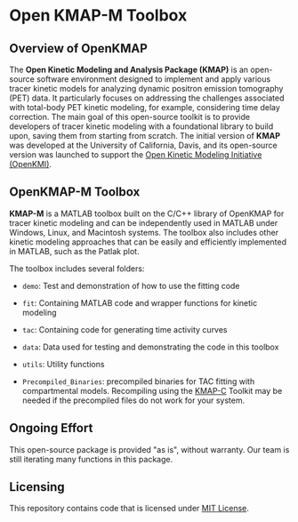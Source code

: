 # Open KMAP-M Toolbox

## Overview of OpenKMAP

The **Open Kinetic Modeling and Analysis Package (KMAP)** is an open-source software environment designed to implement and apply various tracer kinetic models for analyzing dynamic positron emission tomography (PET) data. It particularly focuses on addressing the challenges associated with total-body PET kinetic modeling, for example, considering time delay correction. The main goal of this open-source toolkit is to provide developers of tracer kinetic modeling with a foundational library to build upon, saving them from starting from scratch. The initial version of **KMAP** was developed at the University of California, Davis, and its open-source version was launched to support the [Open Kinetic Modeling Initiative (OpenKMI)](https://www.openkmi.org/).

## OpenKMAP-M Toolbox

**KMAP-M** is a MATLAB toolbox built on the C/C++ library of OpenKMAP for tracer kinetic modeling and can be independently used in MATLAB under Windows, Linux, and Macintosh systems. The toolbox also includes other kinetic modeling approaches that can be easily and efficiently implemented in MATLAB, such as the Patlak plot. 

The toolbox includes several folders:
- `demo`: Test and demonstration of how to use the fitting code

- `fit`: Containing MATLAB code and wrapper functions for kinetic modeling

- `tac`: Containing code for generating time activity curves

- `data`: Data used for testing and demonstrating the code in this toolbox

- `utils`: Utility functions 

- `Precompiled_Binaries`: precompiled binaries for TAC fitting with compartmental models. Recompiling using the [KMAP-C](https://github.com/openkmi/KMAP-C) Toolkit may be needed if the precompiled files do not work for your system.

## Ongoing Effort

This open-source package is provided "as is", without warranty. Our team is still iterating many functions in this package. 

## Licensing

This repository contains code that is licensed under [MIT License](KMAP-C/LICENSE).

